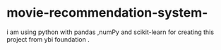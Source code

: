 # movie-recommendation-system-
i am using python with pandas ,numPy and scikit-learn for creating this project from ybi foundation .
